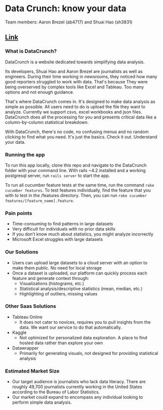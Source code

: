 # Data Crunch: know your data

Team members: Aaron Brezel (ab4717) and Shuai Hao (sh3831)

## [Link](https://calm-garden-33614.herokuapp.com/)

### What is DataCrunch?

DataCrunch is a website dedicated towards simplifying data analysis. 

Its developers, Shuai Hao and Aaron Brezel are journalists as well as engineers. During their time working in newsrooms, they noticed how many good reporters struggled to work with data. That's because They were being overserved by complex tools like Excel and Tableau. Too many options and not enough guidance. 

That's where DataCrunch comes in. It's designed to make data analysis as simple as possible. All users need to do is upload the file they want to analyze. Currently we support csvs, excel workbooks and json files. DataCrunch does all the processing for you and presents critical data like a column-by-column statistical breakdown. 

With DataCrunch, there's no code, no confusing menus and no random clicking to find what you need. It's just the basics. Check it out. Understand your data. 

### Running the app

To run this app locally, clone this repo and navigate to the DataCrunch folder with your command line. With rails ~4.2 installed and a working postgresql server, run `rails server` to start the app.

To run all cucumber feature tests at the same time, run the command `rake cucumber features`. To test features individually, find the feature that you with to test in the /features directory. Then, you can run `rake cucumber features/[feature_name].feature`.  




### Pain points

* Time-consuming to find patterns in large datasets
* Very difficult for individuals with no prior data skills
* If you don’t know much about statistics, you might analyze incorrectly 
* Microsoft Excel struggles with large datasets
 

### Our Solutions

* Users can upload large datasets to a cloud server with an option to make them public. No need for local storage
* Once a dataset is uploaded, our platform can quickly process each feature and generate context through:
	- Visualizations (histograms, etc.)
	- Statistical analysis/descriptive statistics (mean, median, etc.)
	- Highlighting of outliers, missing values
 

### Other Saas Solutions

* Tableau Online
	- It does not cater to novices, requires you to pull insights from the data. We want our service to do that automatically.
* Kaggle
	- Not optimized for personalized data exploration. A place to find hosted data rather than explore your own
* Datawrapper
	- Primarily for generating visuals, not designed for providing statistical analysis
 

### Estimated Market Size

* Our target audience is journalists who lack data literacy. There are roughly 49,700 journalists currently working in the United States according to the Bureau of Labor Statistics.
* Our market could expand to encompass any individual looking to perform simple data analysis.
